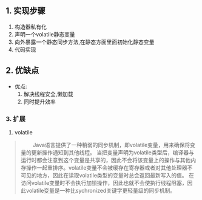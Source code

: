 ## 1. 实现步骤

1. 构造器私有化
2. 声明一个volatile静态变量
3. 向外暴露一个静态同步方法,在静态方面里面初始化静态变量
4. 代码实现

## 2. 优缺点

+ 优点:
  1. 解决线程安全,懒加载
  2. 同时提升效率
   
### 3. 扩展

1. volatile

> 　　 Java语言提供了一种稍弱的同步机制，即volatile变量，用来确保将变量的更新操作通知到其他线程。
> 当把变量声明为volatile类型后，编译器与运行时都会注意到这个变量是共享的，因此不会将该变量上的操作与其他内存操作一起重排序。volatile变量不会被缓存在寄存器或者对其他处理器不可见的地方，因此在读取volatile类型的变量时总会返回最新写入的值。
> 在访问volatile变量时不会执行加锁操作，因此也就不会使执行线程阻塞，因此volatile变量是一种比sychronized关键字更轻量级的同步机制。

